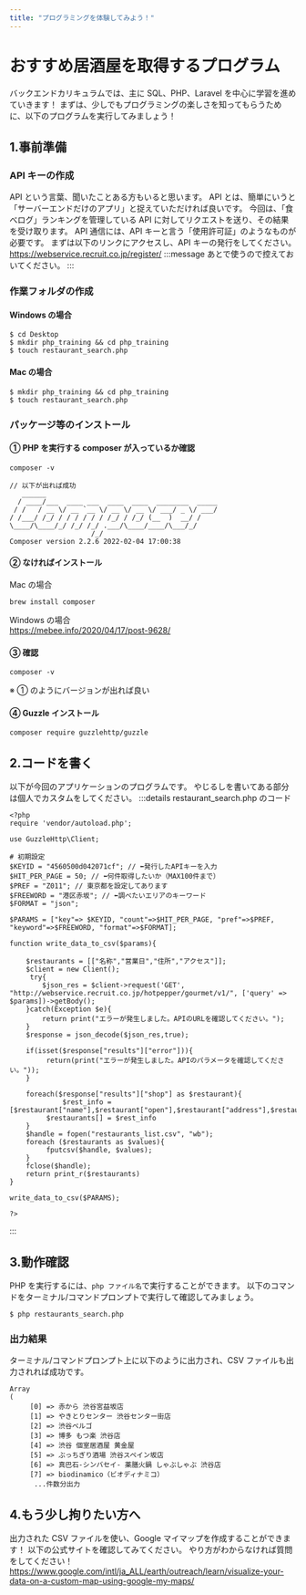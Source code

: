 ```yaml
---
title: "プログラミングを体験してみよう！"
---
```


# おすすめ居酒屋を取得するプログラム

バックエンドカリキュラムでは、主に SQL、PHP、Laravel を中心に学習を進めていきます！
まずは、少しでもプログラミングの楽しさを知ってもらうために、以下のプログラムを実行してみましょう！

## 1.事前準備

### API キーの作成

API という言葉、聞いたことある方もいると思います。
API とは、簡単にいうと「サーバーエンドだけのアプリ」と捉えていただければ良いです。
今回は、「食べログ」ランキングを管理している API に対してリクエストを送り、その結果を受け取ります。
API 通信には、API キーと言う「使用許可証」のようなものが必要です。
まずは以下のリンクにアクセスし、API キーの発行をしてください。
https://webservice.recruit.co.jp/register/
:::message
あとで使うので控えておいてください。
:::

### 作業フォルダの作成

#### Windows の場合

```
$ cd Desktop
$ mkdir php_training && cd php_training
$ touch restaurant_search.php
```

#### Mac の場合

```
$ mkdir php_training && cd php_training
$ touch restaurant_search.php
```

### パッケージ等のインストール

#### ① PHP を実行する composer が入っているか確認

```
composer -v

// 以下が出れば成功
   ______
  / ____/___  ____ ___  ____  ____  ________  _____
 / /   / __ \/ __ `__ \/ __ \/ __ \/ ___/ _ \/ ___/
/ /___/ /_/ / / / / / / /_/ / /_/ (__  )  __/ /
\____/\____/_/ /_/ /_/ .___/\____/____/\___/_/
                    /_/
Composer version 2.2.6 2022-02-04 17:00:38
```

#### ② なければインストール

Mac の場合

```
brew install composer
```

Windows の場合 <br>
https://mebee.info/2020/04/17/post-9628/

#### ③ 確認

```
composer -v
```

※ ① のようにバージョンが出れば良い

#### ④ Guzzle インストール

```
composer require guzzlehttp/guzzle
```

## 2.コードを書く

以下が今回のアプリケーションのプログラムです。
やじるしを書いてある部分は個人でカスタムをしてください。
:::details restaurant_search.php のコード

```php:restaurant_search.php
<?php
require 'vendor/autoload.php';

use GuzzleHttp\Client;

# 初期設定
$KEYID = "4560500d042071cf"; // ⬅︎発行したAPIキーを入力
$HIT_PER_PAGE = 50; // ⬅︎何件取得したいか（MAX100件まで）
$PREF = "Z011"; // 東京都を設定してあります
$FREEWORD = "港区赤坂"; // ⬅︎調べたいエリアのキーワード
$FORMAT = "json";

$PARAMS = ["key"=> $KEYID, "count"=>$HIT_PER_PAGE, "pref"=>$PREF, "keyword"=>$FREEWORD, "format"=>$FORMAT];

function write_data_to_csv($params){

    $restaurants = [["名称","営業日","住所","アクセス"]];
    $client = new Client();
     try{
        $json_res = $client->request('GET', "http://webservice.recruit.co.jp/hotpepper/gourmet/v1/", ['query' => $params])->getBody();
    }catch(Exception $e){
        return print("エラーが発生しました。APIのURLを確認してください。");
    }
    $response = json_decode($json_res,true);

    if(isset($response["results"]["error"])){
         return(print("エラーが発生しました。APIのパラメータを確認してください。"));
    }

    foreach($response["results"]["shop"] as $restaurant){
             $rest_info = [$restaurant["name"],$restaurant["open"],$restaurant["address"],$restaurant["access"]];
         $restaurants[] = $rest_info
    }
    $handle = fopen("restaurants_list.csv", "wb");
    foreach ($restaurants as $values){
         fputcsv($handle, $values);
    }
    fclose($handle);
    return print_r($restaurants)
}

write_data_to_csv($PARAMS);

?>
```

:::

## 3.動作確認

PHP を実行するには、`php ファイル名`で実行することができます。
以下のコマンドをターミナル/コマンドプロンプトで実行して確認してみましょう。

```
$ php restaurants_search.php
```

### 出力結果

ターミナル/コマンドプロンプト上に以下のように出力され、CSV ファイルも出力されれば成功です。

```
Array
(
     [0] => 赤から 渋谷宮益坂店
     [1] => やきとりセンター 渋谷センター街店
     [2] => 渋谷ベルゴ
     [3] => 博多 もつ楽 渋谷店
     [4] => 渋谷 個室居酒屋 黄金屋
     [5] => ぶっちぎり酒場 渋谷スペイン坂店
     [6] => 真巴石‐シンバセイ‐ 薬膳火鍋 しゃぶしゃぶ 渋谷店
     [7] => biodinamico（ビオディナミコ）
      ...件数分出力
```

## 4.もう少し拘りたい方へ

出力された CSV ファイルを使い、Google マイマップを作成することができます！
以下の公式サイトを確認してみてください。
やり方がわからなければ質問をしてください！
https://www.google.com/intl/ja_ALL/earth/outreach/learn/visualize-your-data-on-a-custom-map-using-google-my-maps/
